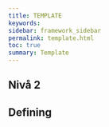 ```yaml
---
title: TEMPLATE
keywords:
sidebar: framework_sidebar
permalink: template.html
toc: true
summary: Template
---
```


## Nivå 2

## Defining  <Title>
Lorem ipsum dolor sit amet, consectetur adipisicing elit.

## Justification Of The Choices Made
Lorem ipsum dolor sit amet, consectetur adipisicing elit.

## The Other Alternatives That Were Not Chosen
Lorem ipsum dolor sit amet, consectetur adipisicing elit.

## Further Reading
* [Lorem ipsum dolor sit amet, consectetur adipisicing elit.]()


## Choice <choice>
Lorem ipsum dolor sit amet, consectetur adipisicing elit.

## Justification Of The Choice Made
Lorem ipsum dolor sit amet, consectetur adipisicing elit.

## The Other Alternatives That Were Not Chosen
Lorem ipsum dolor sit amet, consectetur adipisicing elit.

## Further Reading
* [Lorem ipsum dolor sit amet, consectetur adipisicing elit.]()
